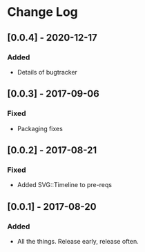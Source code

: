 # Change Log

## [0.0.4] - 2020-12-17

### Added

- Details of bugtracker 

## [0.0.3] - 2017-09-06

### Fixed

- Packaging fixes

## [0.0.2] - 2017-08-21

### Fixed

- Added SVG::Timeline to pre-reqs

## [0.0.1] - 2017-08-20
 
### Added
 
- All the things. Release early, release often.
